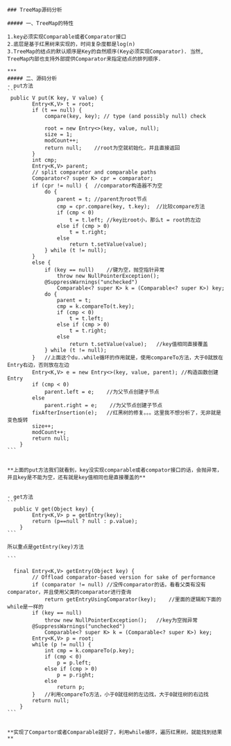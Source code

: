     ### TreeMap源码分析
    
    ##### 一、TreeMap的特性    
    
    1.key必须实现Comparable或者Comparator接口  
    2.底层是基于红黑树来实现的，时间复杂度都是log(n)  
    3.TreeMap的结点的默认顺序是Key的自然顺序(Key必须实现Comparator). 当然, TreeMap内部也支持外部提供Comparator来指定结点的排列顺序.   
    
    ***  
    ##### 二、源码分析  
    - put方法
    ```
     public V put(K key, V value) {
            Entry<K,V> t = root;
            if (t == null) {
                compare(key, key); // type (and possibly null) check
    
                root = new Entry<>(key, value, null);
                size = 1;
                modCount++;
                return null;    //root为空就初始化，并且直接返回
            }
            int cmp;
            Entry<K,V> parent;
            // split comparator and comparable paths
            Comparator<? super K> cpr = comparator;
            if (cpr != null) {  //comparator构造器不为空
                do {
                    parent = t; //parent为root节点
                    cmp = cpr.compare(key, t.key);  //比较compare方法
                    if (cmp < 0)
                        t = t.left; //key比root小，那么t = root的左边
                    else if (cmp > 0)
                        t = t.right;
                    else
                        return t.setValue(value);
                } while (t != null);
            }
            else {
                if (key == null)    //键为空，抛空指针异常
                    throw new NullPointerException();
                @SuppressWarnings("unchecked")
                    Comparable<? super K> k = (Comparable<? super K>) key;
                do {
                    parent = t;
                    cmp = k.compareTo(t.key);
                    if (cmp < 0)
                        t = t.left;
                    else if (cmp > 0)
                        t = t.right;
                    else
                        return t.setValue(value);   //key值相同直接覆盖
                } while (t != null);
            }   //上面这个du..while循环的作用就是，使用compareTo方法，大于0就放在Entry右边，否则放在左边
            Entry<K,V> e = new Entry<>(key, value, parent); //构造函数创建Entry
            if (cmp < 0)
                parent.left = e;    //为父节点创建子节点
            else
                parent.right = e;    //为父节点创建子节点
            fixAfterInsertion(e);   //红黑树的修复。。。这里我不想分析了，无非就是变色旋转
            size++;
            modCount++;
            return null;
        }
    ```  
    
    
    **上面的put方法我们就看到，key没实现comparable或者compator接口的话，会抛异常，并且key是不能为空，还有就是key值相同也是直接覆盖的**   
    
    
    - get方法  
    ```
      public V get(Object key) {
            Entry<K,V> p = getEntry(key);
            return (p==null ? null : p.value);
        }
    ```  
    
    所以重点是getEntry(key)方法  
    
    ```
    
      final Entry<K,V> getEntry(Object key) {
            // Offload comparator-based version for sake of performance
            if (comparator != null) //没传comparator的话，看看父类有没有comparator，并且使用父类的comparator进行查询
                return getEntryUsingComparator(key);    //里面的逻辑和下面的while是一样的
            if (key == null)
                throw new NullPointerException();   //key为空抛异常
            @SuppressWarnings("unchecked")
                Comparable<? super K> k = (Comparable<? super K>) key;
            Entry<K,V> p = root;
            while (p != null) {
                int cmp = k.compareTo(p.key);  
                if (cmp < 0)
                    p = p.left;
                else if (cmp > 0)
                    p = p.right;
                else
                    return p;
            }   //利用compareTo方法，小于0就往树的左边找，大于0就往树的右边找
            return null;
        }
    ```   
    
    
    **实现了Compartor或者Comparable就好了，利用while循环，遍历红黑树，就能找到结果**
    
